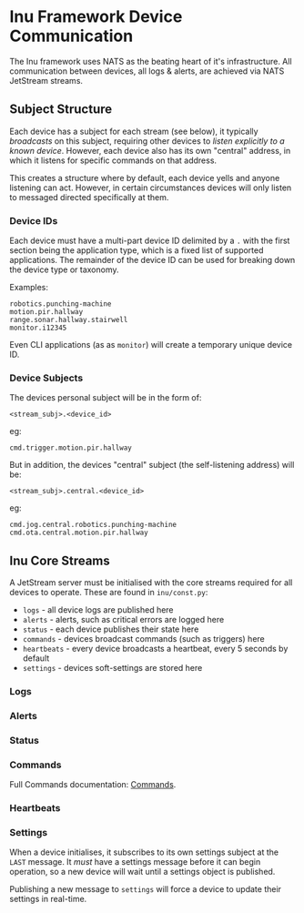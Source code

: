 Inu Framework Device Communication
==================================
The Inu framework uses NATS as the beating heart of it's infrastructure. All communication between devices, all logs &
alerts, are achieved via NATS JetStream streams.

Subject Structure
-----------------
Each device has a subject for each stream (see below), it typically _broadcasts_ on this subject, requiring other
devices to _listen explicitly to a known device_. However, each device also has its own "central" address, in which
it listens for specific commands on that address.

This creates a structure where by default, each device yells and anyone listening can act. However, in certain
circumstances devices will only listen to messaged directed specifically at them.

### Device IDs

Each device must have a multi-part device ID delimited by a `.` with the first section being the application type,
which is a fixed list of supported applications. The remainder of the device ID can be used for breaking down the device
type or taxonomy.

Examples:

    robotics.punching-machine
    motion.pir.hallway
    range.sonar.hallway.stairwell
    monitor.i12345

Even CLI applications (as as `monitor`) will create a temporary unique device ID.

### Device Subjects

The devices personal subject will be in the form of:

    <stream_subj>.<device_id>

eg:

    cmd.trigger.motion.pir.hallway

But in addition, the devices "central" subject (the self-listening address) will be:

    <stream_subj>.central.<device_id>

eg:

    cmd.jog.central.robotics.punching-machine
    cmd.ota.central.motion.pir.hallway

Inu Core Streams
----------------
A JetStream server must be initialised with the core streams required for all devices to operate. These are found in
`inu/const.py`:

* `logs` - all device logs are published here
* `alerts` - alerts, such as critical errors are logged here
* `status` - each device publishes their state here
* `commands` - devices broadcast commands (such as triggers) here
* `heartbeats` - every device broadcasts a heartbeat, every 5 seconds by default
* `settings` - devices soft-settings are stored here

### Logs

### Alerts

### Status

### Commands

Full Commands documentation: [Commands](Commands.md).

### Heartbeats

### Settings

When a device initialises, it subscribes to its own settings subject at the `LAST` message. It _must_ have a settings
message before it can begin operation, so a new device will wait until a settings object is published.

Publishing a new message to `settings` will force a device to update their settings in real-time.
